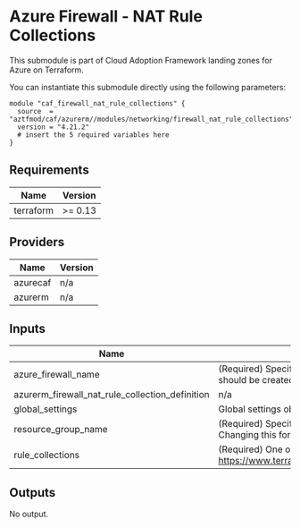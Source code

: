 # Azure Firewall - NAT Rule Collections

This submodule is part of Cloud Adoption Framework landing zones for Azure on Terraform.

You can instantiate this submodule directly using the following parameters:

```
module "caf_firewall_nat_rule_collections" {
  source  = "aztfmod/caf/azurerm//modules/networking/firewall_nat_rule_collections"
  version = "4.21.2"
  # insert the 5 required variables here
}
```

<!-- BEGINNING OF PRE-COMMIT-TERRAFORM DOCS HOOK -->
## Requirements

| Name | Version |
|------|---------|
| terraform | >= 0.13 |

## Providers

| Name | Version |
|------|---------|
| azurecaf | n/a |
| azurerm | n/a |

## Inputs

| Name | Description | Type | Default | Required |
|------|-------------|------|---------|:--------:|
| azure\_firewall\_name | (Required) Specifies the name of the Firewall in which the Network Rule Collection should be created. Changing this forces a new resource to be created. | `any` | n/a | yes |
| azurerm\_firewall\_nat\_rule\_collection\_definition | n/a | `any` | n/a | yes |
| global\_settings | Global settings object (see module README.md) | `any` | n/a | yes |
| resource\_group\_name | (Required) Specifies the name of the Resource Group in which the Firewall exists. Changing this forces a new resource to be created. | `any` | n/a | yes |
| rule\_collections | (Required) One or more rules as defined https://www.terraform.io/docs/providers/azurerm/r/firewall_nat_rule_collection.html | `any` | n/a | yes |

## Outputs

No output.

<!-- END OF PRE-COMMIT-TERRAFORM DOCS HOOK -->